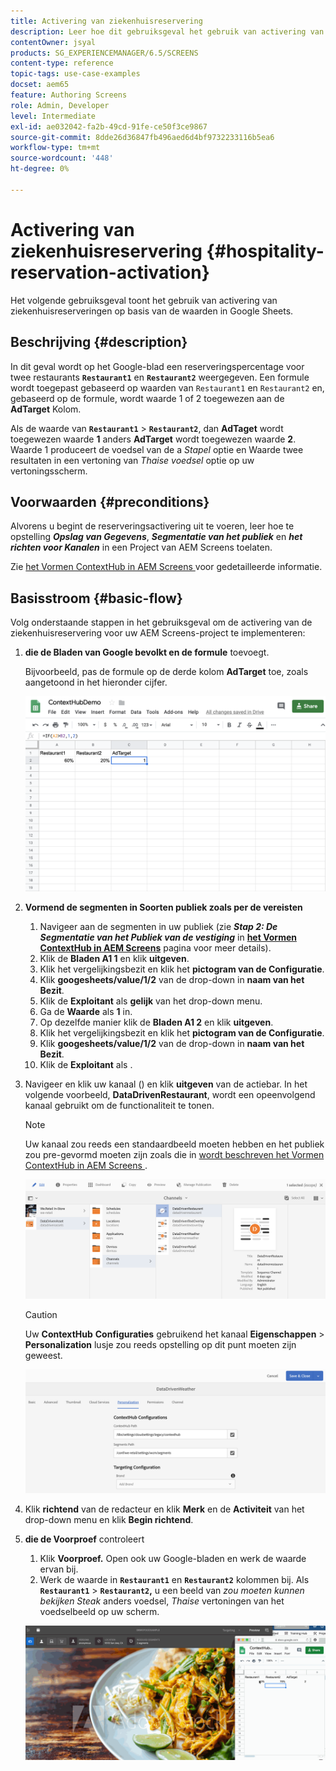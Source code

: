 ```yaml
---
title: Activering van ziekenhuisreservering
description: Leer hoe dit gebruiksgeval het gebruik van activering van ziekenhuisreservering aantoont op basis van de waarden in Google Sheets.
contentOwner: jsyal
products: SG_EXPERIENCEMANAGER/6.5/SCREENS
content-type: reference
topic-tags: use-case-examples
docset: aem65
feature: Authoring Screens
role: Admin, Developer
level: Intermediate
exl-id: ae032042-fa2b-49cd-91fe-ce50f3ce9867
source-git-commit: 8dde26d36847fb496aed6d4bf9732233116b5ea6
workflow-type: tm+mt
source-wordcount: '448'
ht-degree: 0%

---
```


# Activering van ziekenhuisreservering {#hospitality-reservation-activation}

Het volgende gebruiksgeval toont het gebruik van activering van ziekenhuisreserveringen op basis van de waarden in Google Sheets.

## Beschrijving {#description}

In dit geval wordt op het Google-blad een reserveringspercentage voor twee restaurants **`Restaurant1`** en **`Restaurant2`** weergegeven. Een formule wordt toegepast gebaseerd op waarden van `Restaurant1` en `Restaurant2` en, gebaseerd op de formule, wordt waarde 1 of 2 toegewezen aan de **AdTarget** Kolom.

Als de waarde van **`Restaurant1`** > **`Restaurant2`**, dan **AdTaget** wordt toegewezen waarde **1** anders **AdTarget** wordt toegewezen waarde **2**. Waarde 1 produceert de voedsel van de a *Stapel* optie en Waarde twee resultaten in een vertoning van *Thaise voedsel* optie op uw vertoningsscherm.

## Voorwaarden {#preconditions}

Alvorens u begint de reserveringsactivering uit te voeren, leer hoe te opstelling ***Opslag van Gegevens***, ***Segmentatie van het publiek*** en ***het richten voor Kanalen*** in een Project van AEM Screens toelaten.

Zie [ het Vormen ContextHub in AEM Screens ](configuring-context-hub.md) voor gedetailleerde informatie.

## Basisstroom {#basic-flow}

Volg onderstaande stappen in het gebruiksgeval om de activering van de ziekenhuisreservering voor uw AEM Screens-project te implementeren:

1. **die de Bladen van Google bevolkt en de formule** toevoegt.

   Bijvoorbeeld, pas de formule op de derde kolom **AdTarget** toe, zoals aangetoond in het hieronder cijfer.

   ![ screen_shot_2019-04-29at94132am ](assets/screen_shot_2019-04-29at94132am.png)

1. **Vormend de segmenten in Soorten publiek zoals per de vereisten**

   1. Navigeer aan de segmenten in uw publiek (zie ***Stap 2: De Segmentatie van het Publiek van de vestiging*** in **[het Vormen ContextHub in AEM Screens](configuring-context-hub.md)** pagina voor meer details).
   1. Klik de **Bladen A1 1** en klik **uitgeven**.
   1. Klik het vergelijkingsbezit en klik het **pictogram van de Configuratie**.
   1. Klik **googesheets/value/1/2** van de drop-down in **naam van het Bezit**.
   1. Klik de **Exploitant** als **gelijk** van het drop-down menu.
   1. Ga de **Waarde** als **1** in.
   1. Op dezelfde manier klik de **Bladen A1 2** en klik **uitgeven**.
   1. Klik het vergelijkingsbezit en klik het **pictogram van de Configuratie**.
   1. Klik **googesheets/value/1/2** van de drop-down in **naam van het Bezit**.
   1. Klik de **Exploitant** als **&#x200B;**.

1. Navigeer en klik uw kanaal () en klik **uitgeven** van de actiebar. In het volgende voorbeeld, **DataDrivenRestaurant**, wordt een opeenvolgend kanaal gebruikt om de functionaliteit te tonen.

   >[!NOTE]
   >
   >Uw kanaal zou reeds een standaardbeeld moeten hebben en het publiek zou pre-gevormd moeten zijn zoals die in [ wordt beschreven het Vormen ContextHub in AEM Screens ](configuring-context-hub.md).

   ![ screen_shot_2019-05-08at14652pm ](assets/screen_shot_2019-05-08at14652pm.png)

   >[!CAUTION]
   >
   >Uw **ContextHub** **Configuraties** gebruikend het kanaal **Eigenschappen** > **Personalization** lusje zou reeds opstelling op dit punt moeten zijn geweest.

   ![ screen_shot_2019-05-08at114106am ](assets/screen_shot_2019-05-08at114106am.png)

1. Klik **richtend** van de redacteur en klik **Merk** en de **Activiteit** van het drop-down menu en klik **Begin richtend**.
1. **die de Voorproef** controleert

   1. Klik **Voorproef.** Open ook uw Google-bladen en werk de waarde ervan bij.
   1. Werk de waarde in **`Restaurant1`** en **`Restaurant2`** kolommen bij. Als **`Restaurant1`** > **`Restaurant2`,** u een beeld van *zou moeten kunnen bekijken Steak* anders voedsel, *Thaise* vertoningen van het voedselbeeld op uw scherm.

   ![ result5 ](assets/result5.gif)
